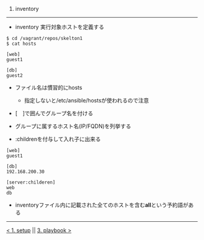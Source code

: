 1. inventory
---
- inventory 実行対象ホストを定義する

```
$ cd /vagrant/repos/skelton1
$ cat hosts

[web]
guest1

[db]
guest2
```

- ファイル名は慣習的にhosts
	- 指定しないと/etc/ansible/hostsが使われるので注意
- [　]で囲んでグループ名を付ける
- グループに属するホスト名(IP/FQDN)を列挙する

- :childrenを付与して入れ子に出来る

```
[web]
guest1

[db]
192.168.200.30

[server:childeren]
web
db
```

- inventoryファイル内に記載された全てのホストを含む**all**という予約語がある

---
[< 1. setup](1_setup.md) || [3. playbook >](3_playbook.md)
